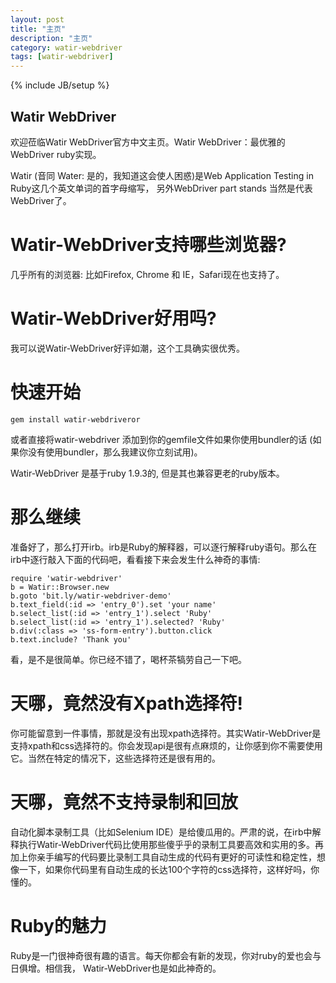```yaml
---
layout: post
title: "主页"
description: "主页"
category: watir-webdriver
tags: [watir-webdriver]
---
```

{% include JB/setup %}

Watir WebDriver
---------------
欢迎莅临Watir WebDriver官方中文主页。Watir WebDriver：最优雅的WebDriver ruby实现。

Watir (音同 Water: 是的，我知道这会使人困惑)是Web Application Testing in Ruby这几个英文单词的首字母缩写， 另外WebDriver part stands 当然是代表WebDriver了。

Watir-WebDriver支持哪些浏览器?
==============================
几乎所有的浏览器: 比如Firefox, Chrome 和 IE，Safari现在也支持了。

Watir-WebDriver好用吗?
======================
我可以说Watir-WebDriver好评如潮，这个工具确实很优秀。

快速开始
========
	gem install watir-webdriveror

或者直接将watir-webdriver 添加到你的gemfile文件如果你使用bundler的话 (如果你没有使用bundler，那么我建议你立刻试用)。

Watir-WebDriver 是基于ruby 1.9.3的, 但是其也兼容更老的ruby版本。

那么继续
========
准备好了，那么打开irb。irb是Ruby的解释器，可以逐行解释ruby语句。那么在irb中逐行敲入下面的代码吧，看看接下来会发生什么神奇的事情:

	require 'watir-webdriver'
	b = Watir::Browser.new
	b.goto 'bit.ly/watir-webdriver-demo'
	b.text_field(:id => 'entry_0').set 'your name'
	b.select_list(:id => 'entry_1').select 'Ruby'
	b.select_list(:id => 'entry_1').selected? 'Ruby'
	b.div(:class => 'ss-form-entry').button.click
	b.text.include? 'Thank you'

看，是不是很简单。你已经不错了，喝杯茶犒劳自己一下吧。

天哪，竟然没有Xpath选择符!
==========================
你可能留意到一件事情，那就是没有出现xpath选择符。其实Watir-WebDriver是支持xpath和css选择符的。你会发现api是很有点麻烦的，让你感到你不需要使用它。当然在特定的情况下，这些选择符还是很有用的。

天哪，竟然不支持录制和回放
==========================
自动化脚本录制工具（比如Selenium IDE）是给傻瓜用的。严肃的说，在irb中解释执行Watir-WebDriver代码比使用那些傻乎乎的录制工具要高效和实用的多。再加上你亲手编写的代码要比录制工具自动生成的代码有更好的可读性和稳定性，想像一下，如果你代码里有自动生成的长达100个字符的css选择符，这样好吗，你懂的。

Ruby的魅力
==========
Ruby是一门很神奇很有趣的语言。每天你都会有新的发现，你对ruby的爱也会与日俱增。相信我， Watir-WebDriver也是如此神奇的。

